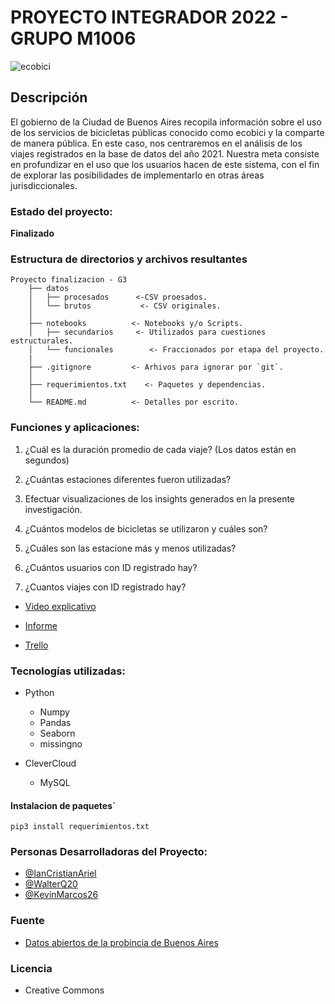 # PROYECTO INTEGRADOR 2022 - GRUPO M1006 
![ecobici](https://github.com/ianCristianAriel/M1006-ecobici/blob/main/ecobici.jpg) 
## Descripción

El gobierno de la Ciudad de Buenos Aires recopila información sobre el uso de los servicios de bicicletas públicas conocido como ecobici y la comparte de manera pública. En este caso, nos centraremos en el análisis de los viajes registrados en la base de datos del año 2021. Nuestra meta consiste en profundizar en el uso que los usuarios hacen de este sistema, con el fin de explorar las posibilidades de implementarlo en otras áreas jurisdiccionales.

### Estado del proyecto:

**Finalizado**

### Estructura de directorios y archivos resultantes

    Proyecto finalizacion - G3
        ├── datos
        │   ├── procesados      <-CSV proesados.
        │   └── brutos           <- CSV originales.
        │
        ├── notebooks          <- Notebooks y/o Scripts.
        │   ├── secundarios     <- Utilizados para cuestiones estructurales.
        │   └── funcionales        <- Fraccionados por etapa del proyecto.
        |
        ├── .gitignore         <- Arhivos para ignorar por `git`.
        │
        ├── requerimientos.txt    <- Paquetes y dependencias.
        │
        └── README.md          <- Detalles por escrito.

### Funciones y aplicaciones:
1. ¿Cuál es la duración promedio de cada viaje? (Los datos están en segundos) 

2. ¿Cuántas estaciones diferentes fueron utilizadas? 

3. Efectuar visualizaciones de los insights generados en la presente investigación. 

4. ¿Cuántos modelos de bicicletas se utilizaron y cuáles son? 

5. ¿Cuáles son las estacione más y menos utilizadas? 

6. ¿Cuántos usuarios con ID registrado hay? 

7. ¿Cuantos viajes con ID registrado hay?

- [Video explicativo](https://drive.google.com/file/d/18sC7bRWAvGZ83kJl79oIS5SPyy-j6MiJ/view?usp=sharing)

- [Informe](https://drive.google.com/file/d/1rneTT9ZIHR9d-uJ6H1XHxJ5nSd2b4VLL/view?usp=drive_link)

- [Trello](https://trello.com/b/ZgPAOBo0/preparacion-de-material-de-trabajo) 
### Tecnologías utilizadas:
- Python
  - Numpy
  - Pandas
  - Seaborn
  - missingno

- CleverCloud
  - MySQL
#### Instalacion de paquetes`

`pip3 install requerimientos.txt`

### Personas Desarrolladoras del Proyecto:
- [@IanCristianAriel](https://github.com/IanCristianAriel) 
- [@WalterQ20](https://github.com/WalterQ20)
- [@KevinMarcos26](https://github.com/KevinMarcos26)

### Fuente
- [Datos abiertos de la probincia de Buenos Aires](https://data.buenosaires.gob.ar/dataset/bicicletas-publicas/resource/a9095876-e584-4b0d-976c-a4600455565b)

### Licencia
- Creative Commons